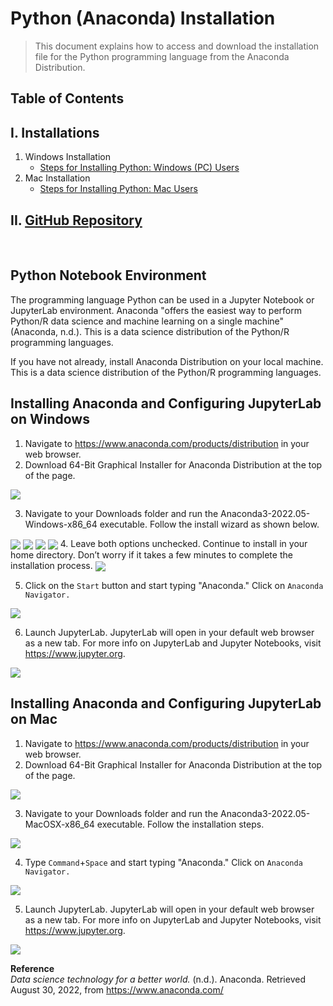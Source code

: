 # Python (Anaconda) Installation
>This document explains how to access and download the installation file for the Python programming language from the Anaconda Distribution.

## Table of Contents
## I. Installations
1) Windows Installation
    * [Steps for Installing Python: Windows (PC) Users](#installing-anaconda-and-configuring-jupyterlab-on-windows)  
2) Mac Installation
    * [Steps for Installing Python: Mac Users](#installing-anaconda-and-configuring-jupyterlab-on-mac)

## II. [GitHub Repository](https://github.com/lshpaner/teaching)

&nbsp;
&nbsp; 

## Python Notebook Environment

The programming language Python can be used in a Jupyter Notebook or JupyterLab environment. Anaconda "offers the easiest way to perform Python/R data science and machine learning on a single machine" (Anaconda, n.d.). This is a data science distribution of the Python/R programming languages.

If you have not already, install Anaconda Distribution on your local machine. This is a data science distribution of the Python/R programming languages. 

## Installing Anaconda and Configuring JupyterLab on Windows
1. Navigate to https://www.anaconda.com/products/distribution in your web browser.  
2. Download 64-Bit Graphical Installer for Anaconda Distribution at the top of the page.  
<img align="center" src='hhttps://www.leonshpaner.com/teaching/post/python/python_anaconda_installation/anaconda_download.png'>

3. Navigate to your Downloads folder and run the Anaconda3-2022.05-Windows-x86_64 executable. Follow the install wizard as shown below.  
<img align="center" src='https://www.leonshpaner.com/teaching/post/python/python_anaconda_installation/anaconda_installation1.png'>
<img align="center" src='https://www.leonshpaner.com/teaching/post/python/python_anaconda_installation/anaconda_installation2.png'>
<img align="center" src='https://www.leonshpaner.com/teaching/post/python/python_anaconda_installation/anaconda_installation3.png'>
<img align="center" src='https://www.leonshpaner.com/teaching/post/python/python_anaconda_installation/anaconda_installation4.png'>
4.  Leave both options unchecked. Continue to install in your home directory. Don’t worry if it takes a few minutes to complete the installation process.  
<img align="center" src='https://www.leonshpaner.com/teaching/post/python/python_anaconda_installation/anaconda_installation5.png'>

5. Click on the `Start` button and start typing "Anaconda." Click on `Anaconda Navigator.` 
<img align="center" src='https://www.leonshpaner.com/teaching/post/python/python_anaconda_installation/anaconda_installation6.png'>

6. Launch JupyterLab. JupyterLab will open in your default web browser as a new tab. For more info on JupyterLab and Jupyter Notebooks, visit https://www.jupyter.org.   
<img align="center" src='https://www.leonshpaner.com/teaching/post/python/navigating_jupyter/anaconda_installation7.png'>

## Installing Anaconda and Configuring JupyterLab on Mac
1. Navigate to https://www.anaconda.com/products/distribution in your web browser.  
2. Download 64-Bit Graphical Installer for Anaconda Distribution at the top of the page.  
<img align="center" src='https://github.com/support-vector-dynamics/documentation/blob/main/mac_installation_imgs/Anaconda_Download.png?raw=true'>

3. Navigate to your Downloads folder and run the Anaconda3-2022.05-MacOSX-x86_64 executable. Follow the installation steps.  
<img align="center" src='https://github.com/support-vector-dynamics/documentation/blob/main/mac_installation_imgs/Installation.png?raw=true'>

4. Type `Command`+`Space` and start typing "Anaconda." Click on `Anaconda Navigator.` 
<img align="center" src='https://github.com/support-vector-dynamics/documentation/blob/main/mac_installation_imgs/Navigate_to_Anaconda.png?raw=true'>

5. Launch JupyterLab. JupyterLab will open in your default web browser as a new tab. For more info on JupyterLab and Jupyter Notebooks, visit https://www.jupyter.org.   
<img align="center" src='https://github.com/support-vector-dynamics/documentation/blob/main/mac_installation_imgs/Navigator.png?raw=true'>

**Reference**  
*Data science technology for a better world.* (n.d.). Anaconda. Retrieved August 30, 2022, from https://www.anaconda.com/
